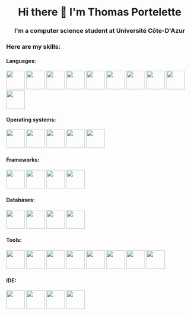 <h1 align='center'> Hi there 👋 I'm Thomas Portelette </h1>


<h3 align='center'> I'm a computer science student at Université Côte-D'Azur</h3>

### Here are my skills:
#### Languages:
 <img width="50" height="50" src="https://cdn.jsdelivr.net/gh/devicons/devicon@latest/icons/c/c-plain.svg" /> <img width="50" height="50" src="https://cdn.jsdelivr.net/gh/devicons/devicon@latest/icons/cplusplus/cplusplus-plain.svg" />  <img width="50" height="50" src="https://cdn.jsdelivr.net/gh/devicons/devicon@latest/icons/java/java-original.svg" />  <img width="50" height="50" src="https://cdn.jsdelivr.net/gh/devicons/devicon@latest/icons/html5/html5-plain.svg" />  <img width="50" height="50" src="https://cdn.jsdelivr.net/gh/devicons/devicon@latest/icons/css3/css3-plain.svg" />  <img width="50" height="50" src="https://cdn.jsdelivr.net/gh/devicons/devicon@latest/icons/javascript/javascript-plain.svg" /> <img width="50" height="50" src="https://cdn.jsdelivr.net/gh/devicons/devicon@latest/icons/typescript/typescript-plain.svg" /> <img width="50" height="50" src="https://cdn.jsdelivr.net/gh/devicons/devicon@latest/icons/nodejs/nodejs-original-wordmark.svg" /> <img width="50" height="50" src="https://cdn.jsdelivr.net/gh/devicons/devicon@latest/icons/php/php-original.svg" /> <img width="50" height="50" src="https://cdn.jsdelivr.net/gh/devicons/devicon@latest/icons/python/python-original.svg" /> <br>

#### Operating systems:
 <img width="50" height="50" src="https://cdn.jsdelivr.net/gh/devicons/devicon@latest/icons/android/android-plain.svg" /> <img width="50" height="50" src="https://cdn.jsdelivr.net/gh/devicons/devicon@latest/icons/debian/debian-original.svg"  />  <img width="50" src="https://cdn.jsdelivr.net/gh/devicons/devicon@latest/icons/redhat/redhat-plain.svg" /> <img width="50" height="50" src="https://cdn.jsdelivr.net/gh/devicons/devicon@latest/icons/ubuntu/ubuntu-original.svg" />  <img width="50" height="50" src="https://cdn.jsdelivr.net/gh/devicons/devicon@latest/icons/windows8/windows8-original.svg" /><br>

#### Frameworks:
 <img width="50" height="50" src="https://cdn.jsdelivr.net/gh/devicons/devicon@latest/icons/angularjs/angularjs-plain.svg" /> <img width="50" height="50" src="https://cdn.jsdelivr.net/gh/devicons/devicon@latest/icons/react/react-original.svg" />  <img width="50" height="50" src="https://cdn.jsdelivr.net/gh/devicons/devicon@latest/icons/express/express-original.svg" />   <img width="50" height="50" src="https://cdn.jsdelivr.net/gh/devicons/devicon@latest/icons/spring/spring-original.svg" /><br>

#### Databases:
 <img width="50" height="50" src="https://cdn.jsdelivr.net/gh/devicons/devicon@latest/icons/firebase/firebase-original.svg" />  <img width="50" height="50" src="https://cdn.jsdelivr.net/gh/devicons/devicon@latest/icons/mysql/mysql-original.svg" /> <img width="50" height="50" src="https://cdn.jsdelivr.net/gh/devicons/devicon@latest/icons/oracle/oracle-original.svg" /> <img width="50" height="50" src="https://cdn.jsdelivr.net/gh/devicons/devicon@latest/icons/postgresql/postgresql-plain.svg" /><br>

 #### Tools:
 <img width="50" height="50" src="https://cdn.jsdelivr.net/gh/devicons/devicon@latest/icons/cmake/cmake-original.svg" />  <img width="50" height="50" src="https://cdn.jsdelivr.net/gh/devicons/devicon@latest/icons/docker/docker-plain.svg" /> <img width="50" height="50" src="https://cdn.jsdelivr.net/gh/devicons/devicon@latest/icons/git/git-original.svg" />  <img width="50" height="50" src="https://cdn.jsdelivr.net/gh/devicons/devicon@latest/icons/github/github-original.svg" />  <img width="50" height="50" src="https://cdn.jsdelivr.net/gh/devicons/devicon@latest/icons/gitlab/gitlab-original.svg" /> <img width="50" height="50" src="https://cdn.jsdelivr.net/gh/devicons/devicon@latest/icons/heroku/heroku-plain.svg" /> <img width="50" height="50" src="https://cdn.jsdelivr.net/gh/devicons/devicon@latest/icons/maven/maven-original.svg" />  <img width="50" height="50" src="https://cdn.jsdelivr.net/gh/devicons/devicon@latest/icons/gradle/gradle-original.svg" /><br>

#### IDE:
 <img width="50" height="50" src="https://cdn.jsdelivr.net/gh/devicons/devicon@latest/icons/androidstudio/androidstudio-original.svg" />  <img width="50" height="50" src="https://cdn.jsdelivr.net/gh/devicons/devicon@latest/icons/intellij/intellij-original.svg" />  <img width="50" height="50" src="https://cdn.jsdelivr.net/gh/devicons/devicon@latest/icons/visualstudio/visualstudio-original.svg" />  <img width="50" height="50" src="https://cdn.jsdelivr.net/gh/devicons/devicon@latest/icons/vscode/vscode-original.svg" /><br>
<!-- 
 <img src='https://upload.wikimedia.org/wikipedia/commons/thumb/4/4b/Bash_Logo_Colored.svg/1200px-Bash_Logo_Colored.svg.png' width=40 height=40> <img src='https://upload.wikimedia.org/wikipedia/commons/thumb/1/18/C_Programming_Language.svg/1200px-C_Programming_Language.svg.png' width=35 height=40> <img src='https://upload.wikimedia.org/wikipedia/commons/thumb/1/18/ISO_C%2B%2B_Logo.svg/800px-ISO_C%2B%2B_Logo.svg.png' width=35 height=40><img src='https://logospng.org/download/css-3/logo-css-3-2048.png' width=40 height=40> <img src='https://git-scm.com/images/logos/downloads/Git-Icon-1788C.png' width=40> <img src='https://icon-library.com/images/html5-icon/html5-icon-13.jpg' width=40 height=40 ><img src='https://cdn-icons-png.flaticon.com/512/226/226777.png' width=40 height=40> <img src='https://camo.githubusercontent.com/eb72bb7485d6ba831e1d01f7e5f6be5985ae1c1eb93708d041aa56586b849e43/68747470733a2f2f6c6f676f73706e672e6f72672f646f776e6c6f61642f6a6176617363726970742f6c6f676f2d6a6176617363726970742d69636f6e2d313032342e706e67' width=40 height=40> <img src='https://pngimg.com/uploads/php/php_PNG50.png' width=40 height=40> <img src='https://www.tutorialspoint.com.cach3.com/assets/videos/courses/24/images/course_24_image.png' width=40 height=40> <img src='https://i.pinimg.com/originals/95/91/ed/9591ed82caa8d20c30db96cb7298d3a9.png' width=40 height=40> <img src='https://upload.wikimedia.org/wikipedia/commons/thumb/9/97/Sqlite-square-icon.svg/2048px-Sqlite-square-icon.svg.png' width=40 height=40>  <img src='https://upload.wikimedia.org/wikipedia/commons/thumb/9/9a/Visual_Studio_Code_1.35_icon.svg/2048px-Visual_Studio_Code_1.35_icon.svg.png' width=40 height=40> -->
